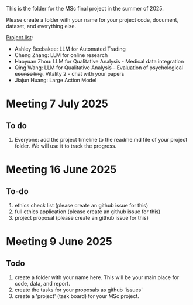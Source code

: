 This is the folder for the MSc final project in the summer of 2025. 

Please create a folder with your name for your project code, document, dataset, and everything else.

[Project list](https://kaixu.me/projects/):
- Ashley Beebakee: LLM for Automated Trading 
- Cheng Zhang: LLM for online research 
- Haoyuan Zhou: LLM for Qualitative Analysis - Medical data integration 
- Qing Wang: ~~LLM for Qualitative Analysis - Evaluation of psychological counselling~~, Vitality 2 - chat with your papers 
- Jiajun Huang: Large Action Model 

# Meeting 7 July 2025

## To do
1. Everyone: add the project timeline to the readme.md file of your project folder. We will use it to track the progress.

# Meeting 16 June 2025

## To-do
1. ethics check list (please create an github issue for this)
2. full ethics application (please create an github issue for this)
3. project proposal (please create an github issue for this)

# Meeting 9 June 2025

## Todo
1. create a folder with your name here. This will be your main place for code, data, and report.
2. create the tasks for your proposals as github 'issues'
3. create a 'project' (task board) for your MSc project.
